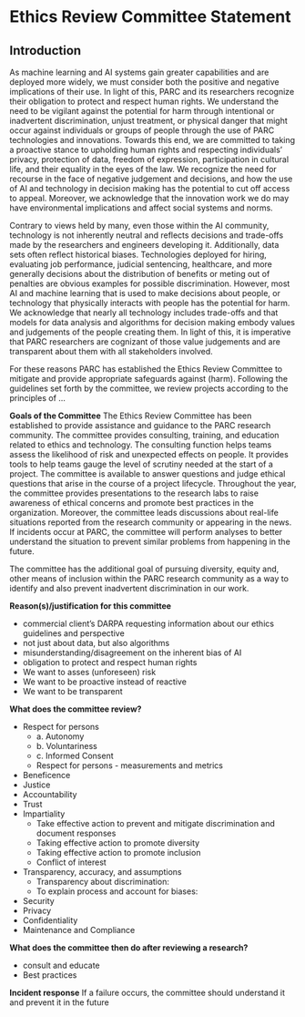 # Ethics Review Committee Statement

## **Introduction** 

As machine learning and AI systems gain greater capabilities and are deployed more widely, we must consider both the positive and negative implications of their use. In light of this, PARC and its researchers recognize their obligation to protect and respect human rights. We understand the need to be vigilant against the potential for harm through intentional or inadvertent discrimination, unjust treatment, or physical danger that might occur against individuals or groups of people through the use of PARC technologies and innovations. Towards this end, we are committed to taking a proactive stance to upholding human rights and respecting individuals’ privacy, protection of data, freedom of expression, participation in cultural life, and their equality in the eyes of the law. We recognize the need for recourse in the face of negative judgement and decisions, and how the use of AI and technology in decision making has the potential to cut off access to appeal. Moreover, we acknowledge that the innovation work we do may have environmental implications and affect social systems and norms.

Contrary to views held by many, even those within the AI community, technology is not inherently neutral and reflects decisions and trade-offs made by the researchers and engineers developing it. Additionally, data sets often reflect historical biases. Technologies deployed for hiring, evaluating job performance, judicial sentencing, healthcare, and more generally decisions about the distribution of benefits or meting out of penalties are obvious examples for possible discrimination. However, most AI and machine learning that is used to make decisions about people, or technology that physically interacts with people has the potential for harm. We acknowledge that nearly all technology includes trade-offs and that models for data analysis and algorithms for decision making embody values and judgements of the people creating them. In light of this, it is imperative that PARC researchers are cognizant of those value judgements and are transparent about them with all stakeholders involved.

For these reasons PARC has established the Ethics Review Committee to mitigate and provide appropriate safeguards against (harm). Following the guidelines set forth by the committee, we review projects according to the principles of …

**Goals of the Committee**
The Ethics Review Committee has been established to provide assistance and guidance to the PARC research community. The committee provides consulting, training, and education related to ethics and technology. The consulting function helps teams assess the likelihood of risk and unexpected effects on people. It provides tools to help teams gauge the level of scrutiny needed at the start of a project. The committee is available to answer questions and judge ethical questions that arise in the course of a project lifecycle. Throughout the year, the committee provides presentations to the research labs to raise awareness of ethical concerns and promote best practices in the organization. Moreover, the committee leads discussions about real-life situations reported from the research community or appearing in the news. If incidents occur at PARC, the committee will perform analyses to better understand the situation to prevent similar problems from happening in the future.

The committee has the additional goal of pursuing diversity, equity and, other means of inclusion within the PARC research community as a way to identify and also prevent inadvertent discrimination in our work.

**Reason(s)/justification for this committee**

- commercial client’s DARPA requesting information about our ethics guidelines and perspective
- not just about data, but also algorithms
- misunderstanding/disagreement on the inherent bias of AI
- obligation to protect and respect human rights
- We want to asses (unforeseen) risk
- We want to be proactive instead of reactive
- We want to be transparent

**What does the committee review?**

- Respect for persons
  - a. Autonomy
  - b. Voluntariness
  - c. Informed Consent
  - Respect for persons - measurements and metrics
- Beneficence
- Justice
- Accountability
- Trust
- Impartiality
  - Take effective action to prevent and mitigate discrimination and document responses
  - Taking effective action to promote diversity
  - Taking effective action to promote inclusion
  - Conflict of interest 
- Transparency, accuracy, and assumptions
  - Transparency about discrimination:
  - To explain process and account for biases: 
- Security
- Privacy
- Confidentiality
- Maintenance and Compliance

**What does the committee then do after reviewing a research?**

- consult and educate
- Best practices

**Incident response**
If a failure occurs, the committee should understand it and prevent it in the future









